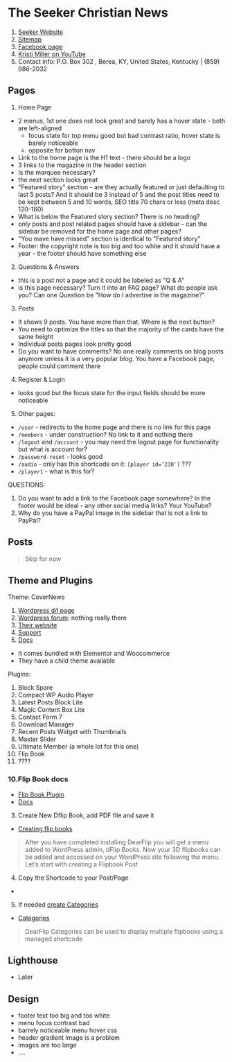 # The Seeker Christian News

1. [Seeker Website](https://seekernews.com/)
2. [Sitemap](https://seekernews.com/wp-sitemap.xml)
3. [Facebook page](https://www.facebook.com/p/The-Seeker-Christian-News-100068926483029/)
4. [Kristi Miller on YouTube](https://www.youtube.com/@kmiller1005)
5. Contact info: P.O. Box 302 , Berea, KY, United States, Kentucky | (859) 986-2032

## Pages

1. Home Page

- 2 menus, 1st one does not look great and barely has a hover state - both are left-aligned
  - focus state for top menu good but bad contrast ratio, hover state is barely noticeable
  - opposite for botton nav
- Link to the home page is the H1 text - there should be a logo
- 3 links to the magazine in the header section
- Is the marquee necessary?
- the next section looks great
- "Featured story" section - are they actually featured or just defaulting to last 5 posts? And it should be 3 instead of 5 and the post titles need to be kept between 5 and 10 words, SEO title 70 chars or less (meta desc 120-160)
- What is below the Featured story section? There is no heading?
- only posts and post related pages should have a sidebar - can the sidebar be removed for the home page and other pages?
- "You mave have missed" section is identical to "Featured story"
- Footer: the copyright note is too big and too white and it should have a year - the footer should have something else

2. Questions & Answers

- this is a post not a page and it could be labeled as "Q & A"
- is this page necessary? Turn it into an FAQ page? What do people ask you? Can one Question be "How do I advertise in the magazine?"

3. Posts

- It shows 9 posts. You have more than that. Where is the next button?
- You need to optimize the titles so that the majority of the cards have the same height
- Individual posts pages look pretty good
- Do you want to have comments? No one really comments on blog posts anymore unless it is a very popular blog. You have a Facebook page, people could comment there

4. Register & Login

- looks good but the focus state for the input fields should be more noticeable

5. Other pages:

- `/user` - redirects to the home page and there is no link for this page
- `/members` - under construction? No link to it and nothing there
- `/logout` and `/account` - you may need the logout page for functionality but what is account for?
- `/password-reset` - looks good
- `/audio` - only has this shortcode on it: `[player id=’238′]` ???
- `/player1` - what is this for?

QUESTIONS:

1. Do you want to add a link to the Facebook page somewhere? In the footer would be ideal - any other social media links? Your YouTube?
2. Why do you have a PayPal image in the sidebar that is not a link to PayPal?

## Posts

> Skip for now

## Theme and Plugins

Theme: CoverNews

1. [Wordpress d/l page](https://wordpress.org/themes/covernews/)
2. [Wordpress forum](https://wordpress.org/support/theme/covernews/): nothing really there
3. [Their website](https://afthemes.com/products/covernews/)
4. [Support](https://afthemes.com/supports/)
5. [Docs](https://docs.afthemes.com/covernews/)

- It comes bundled with Elementor and Woocommerce
- They have a child theme available

Plugins:

1. Block Spare
2. Compact WP Audio Player
3. Latest Posts Block Lite
4. Magic Content Box Lite
5. Contact Form 7
6. Download Manager
7. Recent Posts Widget with Thumbnails
8. Master Slider
9. Ultimate Member (a whole lot for this one)
10. Flip Book
11. ????

### 10.Flip Book docs

- [Flip Book Plugin](https://wordpress.org/plugins/3d-flipbook-dflip-lite/)
- [Docs](https://wordpress.dearflip.com/docs/getting-started/?ref=wp-lite-docs)

3. Create New Dflip Book, add PDF file and save it

- [Creating flip books](https://wordpress.dearflip.com/docs/create-flipbooks/)

> After you have completed installing DearFlip you will get a menu added to WordPress admin, dFlip Books. Now your 3D flipbooks can be added and accessed on your WordPress site following the menu. Let’s start with creating a Flipbook Post

4. Copy the Shortcode to your Post/Page

-

5. If needed [create Categories](https://wordpress.dearflip.com/docs/using-categories/)

- [Categories](https://wordpress.dearflip.com/docs/using-categories/)

> DearFlip Categories can be used to display multiple flipbooks using a managed shortcode

## Lighthouse

- Later

## Design

- footer text too big and too white
- menu focus contrast bad
- barrely noticeable menu hover css
- header gradient image is a problem
- images are too large
- ....
